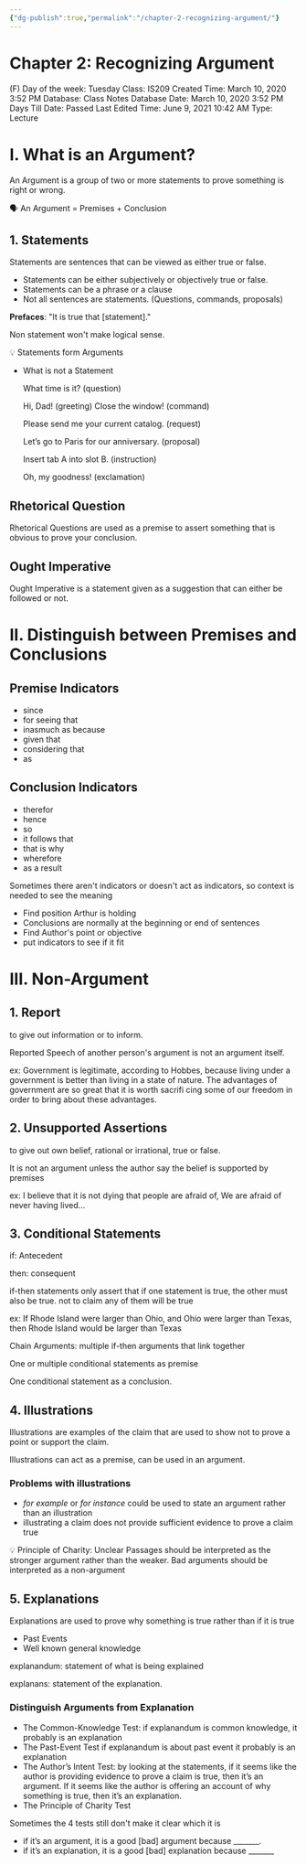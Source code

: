 ```yaml
---
{"dg-publish":true,"permalink":"/chapter-2-recognizing-argument/"}
---
```


# Chapter 2: Recognizing Argument

(F) Day of the week: Tuesday
Class: IS209
Created Time: March 10, 2020 3:52 PM
Database: Class Notes Database
Date: March 10, 2020 3:52 PM
Days Till Date: Passed
Last Edited Time: June 9, 2021 10:42 AM
Type: Lecture

# I. What is an Argument?

An Argument is a group of two or more statements to prove something is right or wrong.


🗣 An Argument = Premises + Conclusion



## 1. Statements

Statements are sentences that can be viewed as either true or false.

- Statements can be either subjectively or objectively true or false.
- Statements can be a phrase or a clause
- Not all sentences are statements. (Questions, commands, proposals)

**Prefaces**: "It is true that [statement]."

Non statement won't make logical sense.


💡 Statements form Arguments



- What is not a Statement
    
    What time is it? (question) 
    
    Hi, Dad! (greeting)
    Close the window! (command) 
    
    Please send me your current catalog. (request) 
    
    Let’s go to Paris for our anniversary. (proposal) 
    
    Insert tab A into slot B. (instruction) 
    
    Oh, my goodness! (exclamation)
    

## Rhetorical Question

Rhetorical Questions are used as a premise to assert something that is obvious to prove your conclusion.

## Ought Imperative

Ought Imperative is a statement given as a suggestion that can either be followed or not.

# II. Distinguish between Premises and Conclusions

## Premise Indicators

- since
- for
seeing that
- inasmuch as
because
- given that
- considering that
- as

## Conclusion Indicators

- therefor
- hence
- so
- it follows that
- that is why
- wherefore
- as a result

Sometimes there aren't indicators or doesn't act as indicators, so context is needed to see the meaning

- Find position Arthur is holding
- Conclusions are normally at the beginning or end of sentences
- Find Author's point or objective
- put indicators to see if it fit

# III. Non-Argument

## 1. Report

to give out information or to inform.

Reported Speech of another person's argument is not an argument itself.

ex: Government is legitimate, according to Hobbes, because living under a government is better than living in a state of nature. The advantages of government are so great that it is worth sacrifi cing some of our freedom in order to bring about these advantages.

## 2. Unsupported Assertions

to give out own belief, rational or irrational, true or false.

It is not an argument unless the author say the belief is supported by premises

ex: I believe that it is not dying that people are afraid of, We are afraid of never having lived...

## 3. Conditional Statements

if: Antecedent

then: consequent

if-then statements only assert that if one statement is true, the other must also be true. not to claim any of them will be true

ex: If Rhode Island were larger than Ohio, and Ohio were larger than Texas, then Rhode Island would be larger than Texas

Chain Arguments: multiple if-then arguments that link together

One or multiple conditional statements as premise

One conditional statement as a conclusion.

## 4. Illustrations

Illustrations are examples of the claim that are used to show not to prove a point or support the claim.

Illustrations can act as a premise, can be used in an argument.

### Problems with illustrations

- *for example* or *for instance* could be used to state an argument rather than an illustration
- illustrating a claim does not provide sufficient evidence to prove a claim true


💡 Principle of Charity: Unclear Passages should be interpreted as the stronger argument rather than the weaker. Bad arguments should be interpreted as a non-argument



## 5. Explanations

Explanations are used to prove why something is true rather than if it is true

- Past Events
- Well known general knowledge

explanandum: statement of what is being explained

explanans: statement of the explanation.

### Distinguish Arguments from Explanation

- The Common-Knowledge Test: if explanandum is common knowledge, it probably is an explanation
- The Past-Event Test  if explanandum is about past event it probably is an explanation
- The Author’s Intent Test: by looking at the statements, if it seems like the author is providing evidence to prove a claim is true, then it’s an argument. If it seems like the author is offering an account of why something is true, then it’s an explanation.
- The Principle of Charity Test

Sometimes the 4 tests still don't make it clear which it is

- if it’s an argument, it is a good [bad] argument because _______.
- if it’s an explanation, it is a good [bad] explanation because _______
